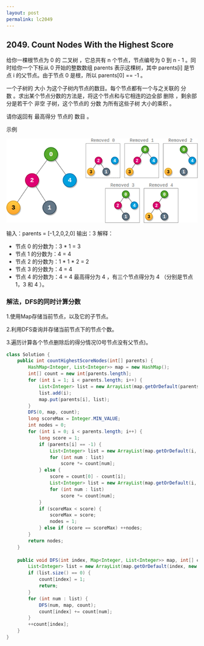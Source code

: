 ```yaml
---
layout: post
permalink: lc2049 
---
```


## 2049. Count Nodes With the Highest Score

给你一棵根节点为 0 的 二叉树 ，它总共有 n 个节点，节点编号为 0 到 n - 1 。同时给你一个下标从 0 开始的整数数组 parents 表示这棵树，其中 parents[i] 是节点 i 的父节点。由于节点 0 是根，所以 parents[0] == -1 。

一个子树的 大小 为这个子树内节点的数目。每个节点都有一个与之关联的 分数 。求出某个节点分数的方法是，将这个节点和与它相连的边全部 删除 ，剩余部分是若干个 非空 子树，这个节点的 分数 为所有这些子树 大小的乘积 。

请你返回有 最高得分 节点的 数目 。

示例

![](/assets/img/blogs/allLC/lc2049_0.png)

输入：parents = [-1,2,0,2,0]
输出：3
解释：
- 节点 0 的分数为：3 * 1 = 3
- 节点 1 的分数为：4 = 4
- 节点 2 的分数为：1 * 1 * 2 = 2
- 节点 3 的分数为：4 = 4
- 节点 4 的分数为：4 = 4
最高得分为 4 ，有三个节点得分为 4 （分别是节点 1，3 和 4 ）。


### 解法，DFS的同时计算分数

1.使用Map存储当前节点，以及它的子节点。

2.利用DFS查询并存储当前节点下的节点个数。

3.遍历计算各个节点删除后的得分情况(0号节点没有父节点)。

```java
class Solution {
    public int countHighestScoreNodes(int[] parents) {
        HashMap<Integer, List<Integer>> map = new HashMap();
        int[] count = new int[parents.length];
        for (int i = 1; i < parents.length; i++) {
            List<Integer> list = new ArrayList(map.getOrDefault(parents[i], new ArrayList()));
            list.add(i);
            map.put(parents[i], list);
        }
        DFS(0, map, count);
        long scoreMax = Integer.MIN_VALUE;
        int nodes = 0;
        for (int i = 0; i < parents.length; i++) {
            long score = 1;
            if (parents[i] == -1) {
                List<Integer> list = new ArrayList(map.getOrDefault(i, new ArrayList()));
                for (int num : list)
                    score *= count[num];
            } else {
                score = count[0] - count[i];
                List<Integer> list = new ArrayList(map.getOrDefault(i, new ArrayList()));
                for (int num : list)
                    score *= count[num];
            }
            if (scoreMax < score) {
                scoreMax = score;
                nodes = 1;
            } else if (score == scoreMax) ++nodes;
        }
        return nodes;
    }

    public void DFS(int index, Map<Integer, List<Integer>> map, int[] count) {
        List<Integer> list = new ArrayList(map.getOrDefault(index, new ArrayList()));
        if (list.size() == 0) {
            count[index] = 1;
            return;
        }
        for (int num : list) {
            DFS(num, map, count);
            count[index] += count[num];
        }
        ++count[index];
    }
}
```